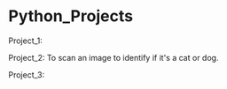# Python_Projects


Project_1:

Project_2:
 To scan an image to identify if it's a cat or dog.

Project_3:

